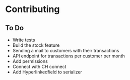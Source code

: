 # Contributing
## To Do
- Write tests
- Build the stock feature
- Sending a mail to customers with their transactions
- API endpoint for transactions per customer per month
- Add permissions
- Connect with CH connect
- Add Hyperlinkedfield to serializer